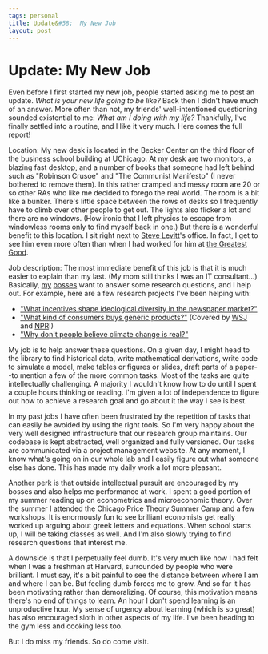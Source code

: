 ```yaml
--- 
tags: personal
title: Update&#58;  My New Job
layout: post
---
```


# Update: My New Job

Even before I first started my new job, people started asking me to post an update. _What is your new life going to be like?_ Back then I didn't have much of an answer. More often than not, my friends' well-intentioned questioning sounded existential to me: _What am I doing with my life?_ Thankfully, I've finally settled into a routine, and I like it very much. Here comes the full report! 

Location: My new desk is located in the Becker Center on the third floor of the business school building at UChicago. At my desk are two monitors, a blazing fast desktop, and a number of books that someone had left behind such as "Robinson Crusoe" and "The Communist Manifesto" (I never bothered to remove them). In this rather cramped and messy room are 20 or so other RAs who like me decided to forego the real world. The room is a bit like a bunker. There's little space between the rows of desks so I frequently have to climb over other people to get out. The lights also flicker a lot and there are no windows. (How ironic that I left physics to escape from windowless rooms only to find myself back in one.) But there is a wonderful benefit to this location. I sit right next to [Steve Levitt][steve]'s office. In fact, I get to see him even more often than when I had worked for him at [the Greatest Good][tgg]. 

[steve]: http://pricetheory.uchicago.edu/levitt/
[tgg]: http://greatestgood.com/

Job description: The most immediate benefit of this job is that it is much easier to explain than my last. (My mom still thinks I was an IT consultant...) Basically, [my][jesse] [bosses][matt] want to answer some research questions, and I help out. For example, here are a few research projects I've been helping with:  

* ["What incentives shape ideological diversity in the newspaper market?"][comp]
* ["What kind of consumers buys generic products?"][gen] (Covered by [WSJ][wsj] and [NPR][npr]!) 
* ["Why don't people believe climate change is real?"][crowd]

[jesse]: http://faculty.chicagobooth.edu/jesse.shapiro/
[matt]: http://faculty.chicagobooth.edu/matthew.gentzkow/
[comp]: http://faculty.chicagobooth.edu/jesse.shapiro/research/competition.pdf
[gen]: http://faculty.chicagobooth.edu/jesse.shapiro/research/generics.pdf
[wsj]: http://blogs.wsj.com/economics/2013/06/20/whos-smart-enough-to-buy-generic/
[npr]: http://www.npr.org/blogs/money/2013/07/05/198504001/why-doesnt-everybody-buy-cheap-generic-headache-medicine
[crowd]: http://faculty.chicagobooth.edu/jesse.shapiro/research/crowdout.pdf

My job is to help answer these questions. On a given day, I might head to the library to find historical data, write mathematical derivations, write code to simulate a model, make tables or figures or slides, draft parts of a paper--to mention a few of the more common tasks. Most of the tasks are quite intellectually challenging. A majority I wouldn't know how to do until I spent a couple hours thinking or reading. I'm given a lot of independence to figure out how to achieve a research goal and go about it the way I see is best. 

In my past jobs I have often been frustrated by the repetition of tasks that can easily be avoided by using the right tools. So I'm very happy about the very well designed infrastructure that our research group maintains. Our codebase is kept abstracted, well organized and fully versioned. Our tasks are communicated via a project management website. At any moment, I know what's going on in our whole lab and I easily figure out what someone else has done. This has made my daily work a lot more pleasant.  

Another perk is that outside intellectual pursuit are encouraged by my bosses and also helps me performance at work. I spent a good portion of my summer reading up on econometrics and microeconomic theory. Over the summer I attended the Chicago Price Theory Summer Camp and a few workshops. It is enormously fun to see brilliant economists get really worked up arguing about greek letters and equations. When school starts up, I will be taking classes as well. And I'm also slowly trying to find research questions that interest me. 

A downside is that I perpetually feel dumb. It's very much like how I had felt when I was a freshman at Harvard, surrounded by people who were brilliant. I must say, it's a bit painful to see the distance between where I am and where I can be. But feeling dumb forces me to grow. And so far it has been motivating rather than demoralizing. Of course, this motivation means there's no end of things to learn. An hour I don't spend learning is an unproductive hour. My sense of urgency about learning (which is so great) has also encouraged sloth in other aspects of my life. I've been heading to the gym less and cooking less too. 

But I do miss my friends. So do come visit. 
